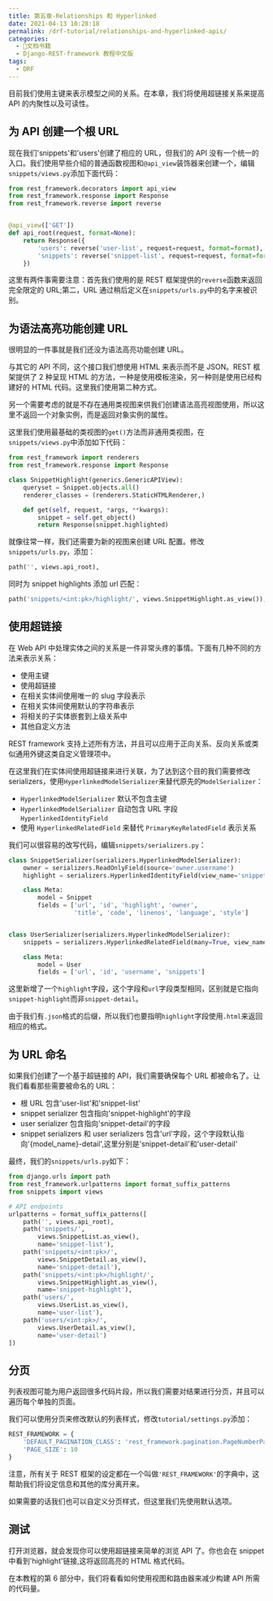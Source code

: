 ```yaml
---
title: 第五章-Relationships 和 Hyperlinked
date: 2021-04-13 10:28:18
permalink: /drf-tutorial/relationships-and-hyperlinked-apis/
categories:
  - 📖文档书籍
  - Django-REST-framework 教程中文版
tags:
  - DRF
---
```


目前我们使用主键来表示模型之间的关系。在本章，我们将使用超链接关系来提高 API 的内聚性以及可读性。

为 API 创建一个根 URL
------------

现在我们'snippets'和'users'创建了相应的 URL，但我们的 API 没有一个统一的入口。我们使用早些介绍的普通函数视图和`@api_view`装饰器来创建一个，编辑`snippets/views.py`添加下面代码：
```python
from rest_framework.decorators import api_view
from rest_framework.response import Response
from rest_framework.reverse import reverse


@api_view(['GET'])
def api_root(request, format=None):
    return Response({
        'users': reverse('user-list', request=request, format=format),
        'snippets': reverse('snippet-list', request=request, format=format)
    })
```
这里有两件事需要注意：首先我们使用的是 REST 框架提供的`reverse`函数来返回完全限定的 URL;第二，URL 通过稍后定义在`snippets/urls.py`中的名字来被识别。

为语法高亮功能创建 URL
------------

很明显的一件事就是我们还没为语法高亮功能创建 URL。

与其它的 API 不同，这个接口我们想使用 HTML 来表示而不是 JSON。REST 框架提供了 2 种呈现 HTML 的方法，一种是使用模板渲染，另一种则是使用已经构建好的 HTML 代码。这里我们使用第二种方式。

另一个需要考虑的就是不存在通用类视图来供我们创建语法高亮视图使用，所以这里不返回一个对象实例，而是返回对象实例的属性。

这里我们使用最基础的类视图的`get()`方法而非通用类视图，在`snippets/views.py`中添加如下代码：
```python
from rest_framework import renderers
from rest_framework.response import Response

class SnippetHighlight(generics.GenericAPIView):
    queryset = Snippet.objects.all()
    renderer_classes = (renderers.StaticHTMLRenderer,)

    def get(self, request, *args, **kwargs):
        snippet = self.get_object()
        return Response(snippet.highlighted)
```

就像往常一样，我们还需要为新的视图来创建 URL 配置。修改`snippets/urls.py`，添加：
```python
path('', views.api_root),
```
同时为 snippet highlights 添加 url 匹配：
```python
path('snippets/<int:pk>/highlight/', views.SnippetHighlight.as_view()),
```

使用超链接
-----

在 Web API 中处理实体之间的关系是一件非常头疼的事情。下面有几种不同的方法来表示关系：

*   使用主键
*   使用超链接
*   在相关实体间使用唯一的 slug 字段表示
*   在相关实体间使用默认的字符串表示
*   将相关的子实体嵌套到上级关系中
*   其他自定义方法

REST framework 支持上述所有方法，并且可以应用于正向关系、反向关系或类似通用外键这类自定义管理项中。

在这里我们在实体间使用超链接来进行关联，为了达到这个目的我们需要修改 serializers，使用`HyperlinkedModelSerializer`来替代原先的`ModelSerializer`：

*   `HyperlinkedModelSerializer` 默认不包含主键
*   `HyperlinkedModelSerializer` 自动包含 URL 字段 `HyperlinkedIdentityField`
*   使用 `HyperlinkedRelatedField` 来替代 `PrimaryKeyRelatedField` 表示关系

我们可以很容易的改写代码，编辑`snippets/serializers.py`：
```python
class SnippetSerializer(serializers.HyperlinkedModelSerializer):
    owner = serializers.ReadOnlyField(source='owner.username')
    highlight = serializers.HyperlinkedIdentityField(view_name='snippet-highlight', format='html')

    class Meta:
        model = Snippet
        fields = ['url', 'id', 'highlight', 'owner',
                  'title', 'code', 'linenos', 'language', 'style']


class UserSerializer(serializers.HyperlinkedModelSerializer):
    snippets = serializers.HyperlinkedRelatedField(many=True, view_name='snippet-detail', read_only=True)

    class Meta:
        model = User
        fields = ['url', 'id', 'username', 'snippets']
```  

这里新增了一个`highlight`字段，这个字段和`url`字段类型相同，区别就是它指向`snippet-highlight`而非`snippet-detail`。

由于我们有`.json`格式的后缀，所以我们也要指明`highlight`字段使用`.html`来返回相应的格式。

为 URL 命名
------

如果我们创建了一个基于超链接的 API，我们需要确保每个 URL 都被命名了。让我们看看那些需要被命名的 URL：

*   根 URL 包含'user-list'和'snippet-list'
*   snippet serializer 包含指向'snippet-highlight'的字段
*   user serializer 包含指向'snippet-detail'的字段
*   snippet serializers 和 user serializers 包含'url'字段，这个字段默认指向'{model\_name}-detail',这里分别是'snippet-detail'和'user-detail'

最终，我们的`snippets/urls.py`如下：

```python
from django.urls import path
from rest_framework.urlpatterns import format_suffix_patterns
from snippets import views

# API endpoints
urlpatterns = format_suffix_patterns([
    path('', views.api_root),
    path('snippets/',
        views.SnippetList.as_view(),
        name='snippet-list'),
    path('snippets/<int:pk>/',
        views.SnippetDetail.as_view(),
        name='snippet-detail'),
    path('snippets/<int:pk>/highlight/',
        views.SnippetHighlight.as_view(),
        name='snippet-highlight'),
    path('users/',
        views.UserList.as_view(),
        name='user-list'),
    path('users/<int:pk>/',
        views.UserDetail.as_view(),
        name='user-detail')
])
```
    

分页
--

列表视图可能为用户返回很多代码片段，所以我们需要对结果进行分页，并且可以遍历每个单独的页面。

我们可以使用分页来修改默认的列表样式，修改`tutorial/settings.py`添加：

```python
REST_FRAMEWORK = {
    'DEFAULT_PAGINATION_CLASS': 'rest_framework.pagination.PageNumberPagination',
    'PAGE_SIZE': 10
}
```

注意，所有关于 REST 框架的设定都在一个叫做`'REST_FRAMEWORK'`的字典中，这帮助我们将设定信息和其他的库分离开来。

如果需要的话我们也可以自定义分页样式，但这里我们先使用默认选项。

测试
--

打开浏览器，就会发现你可以使用超链接来简单的浏览 API 了。你也会在 snippet 中看到'highlight'链接,这将返回高亮的 HTML 格式代码。

在本教程的第 6 部分中，我们将看看如何使用视图和路由器来减少构建 API 所需的代码量。